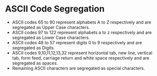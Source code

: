 # ASCII Code Segregation
* ASCII codes 65 to 90 represent alphabets A to Z respectively and are segregated as Upper Case characters.
* ASCII codes 97 to 122 represent alphabets a to z respectively and are segregated as Lower Case characters.
* ASCII codes 48 to 57 represent digits 0 to 9 respectively and are segregated as Digits.
* ASCII codes 9,10,11,12,13,32 represent horizontal tab, new line, vertical tab, form feed, carriage return and white space respectively 
and are segregated as spaces.
* Remaining ASCII characters are segregated as special characters.
